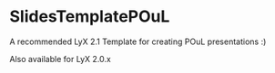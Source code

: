 SlidesTemplatePOuL
==================

A recommended LyX 2.1 Template for creating POuL presentations :)

Also available for LyX 2.0.x
